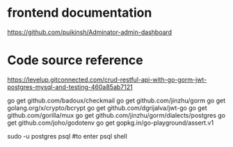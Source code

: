 # frontend documentation
https://github.com/puikinsh/Adminator-admin-dashboard

# Code source reference
https://levelup.gitconnected.com/crud-restful-api-with-go-gorm-jwt-postgres-mysql-and-testing-460a85ab7121

go get github.com/badoux/checkmail
go get github.com/jinzhu/gorm
go get golang.org/x/crypto/bcrypt
go get github.com/dgrijalva/jwt-go
go get github.com/gorilla/mux
go get github.com/jinzhu/gorm/dialects/postgres
go get github.com/joho/godotenv
go get gopkg.in/go-playground/assert.v1

sudo -u postgres psql #to enter psql shell